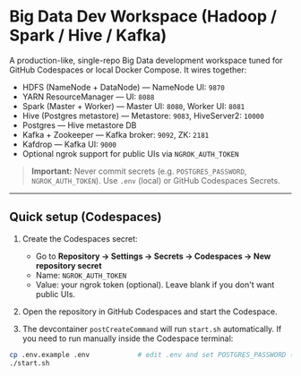 # Big Data Dev Workspace (Hadoop / Spark / Hive / Kafka)

A production-like, single-repo Big Data development workspace tuned for GitHub Codespaces or local Docker Compose. It wires together:

- HDFS (NameNode + DataNode) — NameNode UI: `9870`
- YARN ResourceManager — UI: `8088`
- Spark (Master + Worker) — Master UI: `8080`, Worker UI: `8081`
- Hive (Postgres metastore) — Metastore: `9083`, HiveServer2: `10000`
- Postgres — Hive metastore DB
- Kafka + Zookeeper — Kafka broker: `9092`, ZK: `2181`
- Kafdrop — Kafka UI: `9000`
- Optional ngrok support for public UIs via `NGROK_AUTH_TOKEN`

> **Important:** Never commit secrets (e.g. `POSTGRES_PASSWORD`, `NGROK_AUTH_TOKEN`). Use `.env` (local) or GitHub Codespaces Secrets.

---

## Quick setup (Codespaces)
1. Create the Codespaces secret:
   - Go to **Repository → Settings → Secrets → Codespaces → New repository secret**
   - Name: `NGROK_AUTH_TOKEN`
   - Value: your ngrok token (optional). Leave blank if you don't want public UIs.

2. Open the repository in GitHub Codespaces and start the Codespace.

3. The devcontainer `postCreateCommand` will run `start.sh` automatically. If you need to run manually inside the Codespace terminal:
```bash
cp .env.example .env            # edit .env and set POSTGRES_PASSWORD (and optionally NGROK_AUTH_TOKEN)
./start.sh
